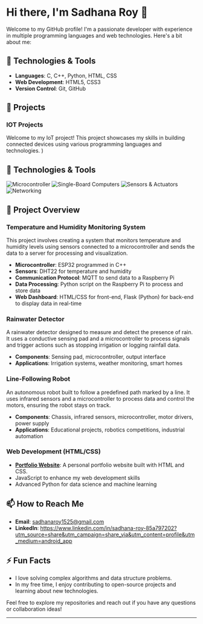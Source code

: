 # Hi there, I'm Sadhana Roy 👋

Welcome to my GitHub profile! I'm a passionate developer with experience in multiple programming languages and web technologies. Here's a bit about me:

## 🔧 Technologies & Tools

- **Languages**: C, C++, Python, HTML, CSS
- **Web Development**: HTML5, CSS3
- **Version Control**: Git, GitHub

## 🚀 Projects

### IOT Projects

Welcome to my IoT project! This project showcases my skills in building connected devices using various programming languages and technologies.
)<!-- Replace with your image URL -->

## 🔧 Technologies & Tools

![Microcontroller](https://img.shields.io/badge/Microcontroller-ESP32-00599C?style=flat-square&logo=arduino) 
![Single-Board Computers](https://img.shields.io/badge/Single--Board%20Computers-Raspberry%20Pi-C51A4A?style=flat-square&logo=raspberry-pi) 
![Sensors & Actuators](https://img.shields.io/badge/Sensors%20%26%20Actuators-DHT22,%20LEDs,%20Motors-00897B?style=flat-square) 
![Networking](https://img.shields.io/badge/Networking-MQTT,%20HTTP,%20Websockets-00BB2D?style=flat-square&logo=internet-explorer) 

## 🚀 Project Overview

### Temperature and Humidity Monitoring System

This project involves creating a system that monitors temperature and humidity levels using sensors connected to a microcontroller and sends the data to a server for processing and visualization.

- **Microcontroller**: ESP32 programmed in C++
- **Sensors**: DHT22 for temperature and humidity
- **Communication Protocol**: MQTT to send data to a Raspberry Pi
- **Data Processing**: Python script on the Raspberry Pi to process and store data
- **Web Dashboard**: HTML/CSS for front-end, Flask (Python) for back-end to display data in real-time

### Rainwater Detector


A rainwater detector designed to measure and detect the presence of rain. It uses a conductive sensing pad and a microcontroller to process signals and trigger actions such as stopping irrigation or logging rainfall data.

- **Components**: Sensing pad, microcontroller, output interface
- **Applications**: Irrigation systems, weather monitoring, smart homes

### Line-Following Robot

An autonomous robot built to follow a predefined path marked by a line. It uses infrared sensors and a microcontroller to process data and control the motors, ensuring the robot stays on track.

- **Components**: Chassis, infrared sensors, microcontroller, motor drivers, power supply
- **Applications**: Educational projects, robotics competitions, industrial automation

### Web Development (HTML/CSS)
- **[Portfolio Website](https://github.com/your-username/portfolio-website)**: A personal portfolio website built with HTML and CSS.
- JavaScript to enhance my web development skills
- Advanced Python for data science and machine learning

## 📫 How to Reach Me
- **Email**: [sadhanaroy1525@gmail.com](mailto:your-email@example.com)
- **LinkedIn**: https://www.linkedin.com/in/sadhana-roy-85a797202?utm_source=share&utm_campaign=share_via&utm_content=profile&utm_medium=android_app

## ⚡ Fun Facts
- I love solving complex algorithms and data structure problems.
- In my free time, I enjoy contributing to open-source projects and learning about new technologies.

Feel free to explore my repositories and reach out if you have any questions or collaboration ideas!

---
